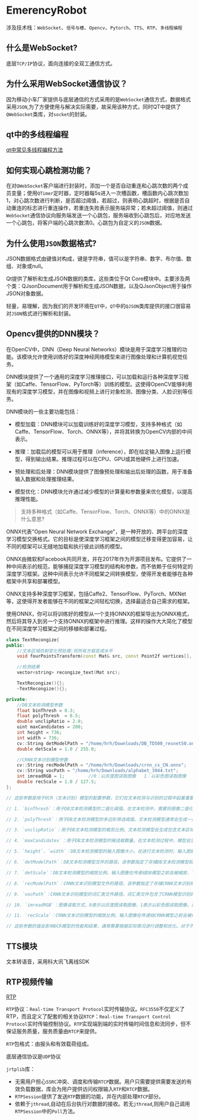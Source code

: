 # EmerencyRobot

涉及技术栈：`WebSocket`、`信号与槽`、`Opencv`、`Pytorch`、`TTS`、`RTP`、`多线程编程`

## 什么是WebSocket?
底层`TCP/IP`协议，面向连接的全双工通信方式。

## 为什么采用WebSocket通信协议？
因为移动小车厂家提供与底层通信的方式采用的是`WebSocket`通信方式，数据格式采用`JSON`,为了方便使用与解决实际需要，故采用该种方式，同时QT中提供了`QWebSocket`类库，对`socket`的封装。

## qt中的多线程编程

[qt中常见多线程编程方法](https://blog.csdn.net/weixin_44840658/article/details/108625659#:~:text=Qt%E7%9A%844%E7%A7%8D%E5%A4%9A%E7%BA%BF%E7%A8%8B%E5%AE%9E%E7%8E%B0%E6%96%B9%E5%BC%8F%201%20%E4%B8%80%E3%80%81QThread%E7%B1%BB%E7%9A%84run%20%E4%B8%80%E3%80%81%E5%AE%9E%E7%8E%B0%E6%96%B9%E6%B3%95%EF%BC%9A%20%E6%96%B0%E5%BB%BA%E4%B8%80%E4%B8%AA%E9%9B%86%E6%88%90QThread%E7%9A%84%E7%B1%BB%EF%BC%8C%E9%87%8D%E5%86%99%E8%99%9A%E5%87%BD%E6%95%B0run%2C%E9%80%9A%E8%BF%87run%E5%90%AF%E5%8A%A8%E7%BA%BF%E7%A8%8B%20%E4%BA%8C%E3%80%81%E7%A4%BA%E4%BE%8B%EF%BC%9A%20...%202,%E4%B8%89%E3%80%81QRunnalble%E7%9A%84run%20Qrunnable%E6%98%AF%E6%89%80%E6%9C%89%E5%8F%AF%E6%89%A7%E8%A1%8C%E5%AF%B9%E8%B1%A1%E7%9A%84%E5%9F%BA%E7%B1%BB%E3%80%82%20...%204%20%E5%9B%9B%E3%80%81QtConcurrent%E7%9A%84run%20Concurrent%E6%98%AF%E5%B9%B6%E5%8F%91%E7%9A%84%E6%84%8F%E6%80%9D%EF%BC%8CQtConcurrent%E6%98%AF%E4%B8%80%E4%B8%AA%E5%91%BD%E5%90%8D%E7%A9%BA%E9%97%B4%EF%BC%8C%E6%8F%90%E4%BE%9B%E4%BA%86%E4%B8%80%E4%BA%9B%E9%AB%98%E7%BA%A7%E7%9A%84%20API%EF%BC%8C%E4%BD%BF%E5%BE%97%E5%9C%A8%E7%BC%96%E5%86%99%E5%A4%9A%E7%BA%BF%E7%A8%8B%E7%9A%84%E6%97%B6%E5%80%99%EF%BC%8C%E6%97%A0%E9%9C%80%E4%BD%BF%E7%94%A8%E4%BD%8E%E7%BA%A7%E7%BA%BF%E7%A8%8B%E5%8E%9F%E8%AF%AD%EF%BC%8C%E5%A6%82%E8%AF%BB%E5%86%99%E9%94%81%EF%BC%8C%E7%AD%89%E5%BE%85%E6%9D%A1%E4%BB%B6%E6%88%96%E4%BF%A1%E5%8F%B7%E3%80%82%20)

## 如何实现心跳检测功能？
在对`QWebSocket`客户端进行封装时，添加一个是否自动重连和心跳次数的两个成员变量；使用`QTimer`定时器，定时器每5s进入一次槽函数，槽函数内心跳次数加1，对心跳次数进行判断，是否超过阈值，若超过，则表明心跳超时，根据是否自动重连的标志进行重连操作，若重连失败表示服务端异常；若未超过阈值，则通过`WebSocket`通信协议向服务端发送一个心跳包，服务端收到心跳包后，对应地发送一个心跳包，将客户端的心跳次数清0。心跳包为自定义的`JSON`数据。

## 为什么使用`JSON`数据格式?
JSON数据格式由键值对构成，键是字符串，值可以是字符串、数字、布尔值、数组、对象或null。

Qt提供了解析和生成JSON数据的类库，这些类位于Qt Core模块中。主要涉及两个类：QJsonDocument用于解析和生成JSON数据，以及QJsonObject用于操作JSON对象数据。

轻量，易理解，因为我们的开发环境在`QT`中，`QT`中的`QJSON`类库提供的接口很容易对`JSON`格式进行解析和封装。

## Opencv提供的DNN模块？

在OpenCV中，DNN（Deep Neural Networks）模块是用于深度学习推理的功能。该模块允许使用训练好的深度神经网络模型来进行图像处理和计算机视觉任务。

DNN模块提供了一个通用的深度学习推理接口，可以加载和运行各种深度学习框架（如Caffe、TensorFlow、PyTorch等）训练的模型。这使得OpenCV能够利用现有的深度学习模型，并在图像和视频上进行对象检测、图像分类、人脸识别等任务。

DNN模块的一些主要功能包括：

-   模型加载：DNN模块可以加载训练好的深度学习模型，支持多种格式（如Caffe、TensorFlow、Torch、ONNX等），并将其转换为OpenCV内部的中间表示。

-   推理：加载后的模型可以用于推理（inference），即在给定输入图像上运行模型，得到输出结果。推理过程可以在CPU、GPU或其他硬件上进行加速。

-   预处理和后处理：DNN模块提供了图像预处理和输出后处理的函数，用于准备输入数据和处理推理结果。

-   模型优化：DNN模块允许通过减少模型的计算量和参数量来优化模型，以提高推理性能。

>支持多种格式（如Caffe、TensorFlow、Torch、ONNX等）中的ONNX是什么意思?

ONNX代表"Open Neural Network Exchange"，是一种开放的、跨平台的深度学习模型交换格式。它的目标是使深度学习框架之间的模型迁移变得更加容易，让不同的框架可以无缝地加载和执行彼此训练的模型。

ONNX由微软和Facebook共同开发，并在2017年作为开源项目发布。它提供了一种中间表示的规范，能够捕捉深度学习模型的结构和参数，而不依赖于任何特定的深度学习框架。这种中间表示允许不同框架之间转换模型，使得开发者能够在各种框架中共享和部署模型。

ONNX支持多种深度学习框架，包括Caffe2、TensorFlow、PyTorch、MXNet等，这使得开发者能够在不同的框架之间轻松切换，选择最适合自己需求的框架。

使用ONNX，你可以将训练好的模型从一个支持ONNX的框架导出为ONNX格式，然后将其导入到另一个支持ONNX的框架中进行推理。这样的操作大大简化了模型在不同深度学习框架之间的移植和部署过程。

```cpp
class TextRecongize{
public:
    //文本区域仿射变化预处理:将所有方框变成水平
    void fourPointsTransform(const Mat& src, const Point2f vertices[], Mat& result);

    //检测结果
    vector<string> recongize_text(Mat src);

    TextRecongize(){};
    ~TextRecongize(){};

private:
    //DB文本检测模型参数
    float binThresh = 0.3;                                
    float polyThresh  = 0.5;                                   
    double unclipRatio = 2.0;                                   
    uint maxCandidates = 200;                                   
    int height = 736;                                           
    int width = 736;
    cv::String detModelPath = "/home/hrh/Downloads/DB_TD500_resnet50.onnx"; 
    double detScale = 1.0 / 255.0;

    //CRNN文本识别模型参数
    cv::String recModelPath = "/home/hrh/Downloads/crnn_cs_CN.onnx";        
    cv::String vocPath = "/home/hrh/Downloads/alphabet_3944.txt";             
    int imreadRGB = 1;         //0：以灰度图读取图像   1：以彩色图读取图像
    double recScale = 1.0 / 127.5;
};

// 这些参数是用于OCR（文本识别）模型的配置参数，它们在文本检测与识别的过程中起着重要的作用。下面对这些参数的意义进行简要说明：

// 1. `binThresh`：用于DB文本检测模型的二值化阈值。在文本检测中，需要将图像二值化，将文本区域与背景分离。`binThresh`控制了二值化的阈值，值越高，则更多的像素被认为是文本区域。

// 2. `polyThresh`：用于DB文本检测模型的多边形筛选阈值。文本检测模型通常会生成一系列的多边形，`polyThresh`控制了筛选多边形的阈值，用于过滤掉较小或不明显的文本区域。

// 3. `unclipRatio`：用于DB文本检测模型的裁剪比例。文本检测模型会生成包含文本区域的边框，`unclipRatio`控制了在裁剪时是否保留部分文本区域的边界。

// 4. `maxCandidates`：用于DB文本检测模型的候选框数量。在文本检测过程中，模型会生成多个候选框，`maxCandidates`控制了生成的候选框数量的上限。

// 5. `height`、`width`：DB文本检测模型的输入图像大小。在进行文本检测时，输入图像会被调整为指定的高度和宽度。

// 6. `detModelPath`：DB文本检测模型文件的路径。该参数指定了存储DB文本检测模型权重的文件路径。

// 7. `detScale`：DB文本检测模型的缩放比例。输入图像在传递给DB模型之前会被缩放，`detScale`用于控制缩放比例。

// 8. `recModelPath`：CRNN文本识别模型文件的路径。该参数指定了存储CRNN文本识别模型权重的文件路径。

// 9. `vocPath`：CRNN文本识别模型的词汇表文件路径。词汇表文件包含了CRNN模型识别的字符列表。

// 10. `imreadRGB`：图像读取方式，0表示以灰度图读取图像，1表示以彩色图读取图像。这个参数指定了图像读取的方式。

// 11. `recScale`：CRNN文本识别模型的缩放比例。输入图像在传递给CRNN模型之前会被缩放，`recScale`用于控制缩放比例。

// 这些参数的值会影响OCR模型的性能和结果，通常需要根据实际情况进行调整和优化。对于不同的OCR模型和应用场景，这些参数的最佳取值可能会不同。

```

## TTS模块
文本转语音，采用科大讯飞离线SDK

## RTP视频传输
[RTP](https://blog.csdn.net/Dreamandpassion/article/details/107525385)

`RTP`协议：`Real-time Transport Protocol`实时传输协议。`RFC3550`不仅定义了RTP，而且定义了配套的相关协议`RTCP`：`Real-time Transport Control Protocol`实时传输控制协议。`RTP`实现端到端的实时传输时间信息和流同步，但不保证服务质量，服务质量由`RTCP`来提供。

`RTP`包格式：由报头和有效载荷组成。

底层通信协议是`UDP`协议

`jrtplib`库：
-   无需用户担心`SSRC`冲突、调度和传输`RTCP`数据。用户只需要提供需要发送的有效负载数据，库会为用户提供访问权限输入`RTP`和`RTCP`数据。
-   `RTPSession`提供了发送`RTP`数据的功能，并在内部处理`RTCP`部分。
-   依赖于`jthread`,自动在后台执行对数据的接收。若无`jthread`,则用户自己调用`RTPSession`中的`Poll`方法。
